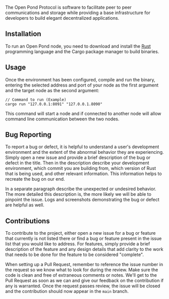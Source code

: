 The Open Pond Protocol is software to facilitate peer to peer communications and storage while
providing a base infrastructure for developers to build elegant decentralized applications.

## Installation

To run an Open Pond node, you need to download and install the [Rust](https://rust-lang.org/tools/install) 
programming language and the Cargo package manager to build binaries.

## Usage

Once the environment has been configured, compile and run the binary, entering the selected address
and port of your node as the first argument and the target node as the second argument:

```
// Command to run (Example)
cargo run "127.0.0.1:8091" "127.0.0.1.8090"
```

This command will start a node and if connected to another node will allow command line
communication between the two nodes.

## Bug Reporting

To report a bug or defect, it is helpful to understand a user's development environment and the
extent of the abnormal behavior they are experiencing. Simply open a new issue and provide a brief
description of the bug or defect in the title. Then in the description describe your development
environment, which commit you are building from, which version of Rust that is being used, and
other relevant information. This information helps to recreate the bug on our end. 

In a separate paragraph describe the unexpected or undesired behavior. The more detailed this
description is, the more likely we will be able to pinpoint the issue. Logs and screenshots
demonstrating the bug or defect are helpful as well.

## Contributions

To contribute to the project, either open a new issue for a bug or feature that currently is not
listed there or find a bug or feature present in the issue list that you would like to address. 
For features, simply provide a brief description of the feature and any design details that add
clarity to the work that needs to be done for the feature to be considered "complete". 

When setting up a Pull Request, remember to reference the issue number in the request so we know
what to look for during the review. Make sure the code is clean and free of extraneous comments or
notes. We'll get to the Pull Request as soon as we can and give our feedback on the contribution if
any is warranted. Once the request passes review, the issue will be closed and the contribution
should now appear in the `main` branch. 
